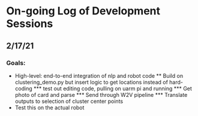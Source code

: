 # On-going Log of Development Sessions

## 2/17/21

### Goals:
* High-level: end-to-end integration of nlp and robot code
** Build on clustering_demo.py but insert logic to get locations instead of hard-coding
*** test out editing code, pulling on uarm pi and running
*** Get photo of card and parse
*** Send through W2V pipeline
*** Translate outputs to selection of cluster center points 
* Test this on the actual robot